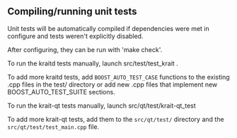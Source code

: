 Compiling/running unit tests
------------------------------------

Unit tests will be automatically compiled if dependencies were met in configure
and tests weren't explicitly disabled.

After configuring, they can be run with 'make check'.

To run the kraitd tests manually, launch src/test/test_krait .

To add more kraitd tests, add `BOOST_AUTO_TEST_CASE` functions to the existing
.cpp files in the test/ directory or add new .cpp files that
implement new BOOST_AUTO_TEST_SUITE sections.

To run the krait-qt tests manually, launch src/qt/test/krait-qt_test

To add more krait-qt tests, add them to the `src/qt/test/` directory and
the `src/qt/test/test_main.cpp` file.

